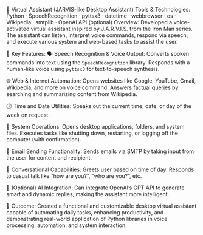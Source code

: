 🤖 Virtual Assistant (JARVIS-like Desktop Assistant)
Tools & Technologies: Python · SpeechRecognition · pyttsx3 · datetime · webbrowser · os · Wikipedia · smtplib · OpenAI API (optional)
Overview:
Developed a voice-activated virtual assistant inspired by J.A.R.V.I.S. from the Iron Man series. The assistant can listen, interpret voice commands, respond via speech, and execute various system and web-based tasks to assist the user.

 🔑 Key Features:
 🗣️ Speech Recognition & Voice Output:
   Converts spoken commands into text using the `SpeechRecognition` library.
   Responds with a human-like voice using `pyttsx3` for text-to-speech synthesis.

 🌐 Web & Internet Automation:
   Opens websites like Google, YouTube, Gmail, Wikipedia, and more on voice command.
   Answers factual queries by searching and summarizing content from Wikipedia.

 🕒 Time and Date Utilities:
   Speaks out the current time, date, or day of the week on request.

 📂 System Operations:
   Opens desktop applications, folders, and system files.
   Executes tasks like shutting down, restarting, or logging off the computer (with confirmation).

 📧 Email Sending Functionality:
   Sends emails via SMTP by taking input from the user for content and recipient.

 💬 Conversational Capabilities:
   Greets user based on time of day.
   Responds to casual talk like “how are you?”, “who are you?”, etc.

 🧠 (Optional) AI Integration:
   Can integrate OpenAI’s GPT API to generate smart and dynamic replies, making the assistant more intelligent.

 🎯 Outcome:
Created a functional and customizable desktop virtual assistant capable of automating daily tasks, enhancing productivity, and demonstrating real-world application of Python libraries in voice processing, automation, and system interaction.



